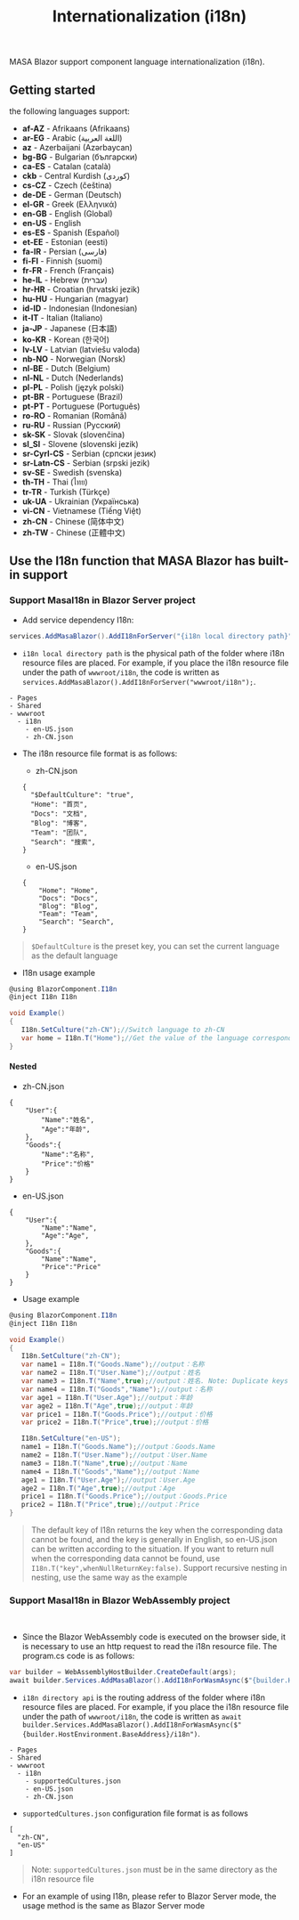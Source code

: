 ﻿---
order: 5
title: Internationalization (i18n)
---

MASA Blazor support component language internationalization (i18n).

## Getting started

the following languages support:

* **af-AZ** - Afrikaans (Afrikaans)
* **ar-EG** - Arabic (اللغة العربية)
* **az** - Azerbaijani (Azərbaycan)
* **bg-BG** - Bulgarian (български)
* **ca-ES** - Catalan (català)
* **ckb** - Central Kurdish (کوردی)
* **cs-CZ** - Czech (čeština)
* **de-DE** - German (Deutsch)
* **el-GR** - Greek (Ελληνικά)
* **en-GB** - English (Global)
* **en-US** - English
* **es-ES** - Spanish (Español)
* **et-EE** - Estonian (eesti)
* **fa-IR** - Persian (فارسی)
* **fi-FI** - Finnish (suomi)
* **fr-FR** - French (Français)
* **he-IL** - Hebrew (עברית)
* **hr-HR** - Croatian (hrvatski jezik)
* **hu-HU** - Hungarian (magyar)
* **id-ID** - Indonesian (Indonesian)
* **it-IT** - Italian (Italiano)
* **ja-JP** - Japanese (日本語)
* **ko-KR** - Korean (한국어)
* **lv-LV** - Latvian (latviešu valoda)
* **nb-NO** - Norwegian (Norsk)
* **nl-BE** - Dutch (Belgium)
* **nl-NL** - Dutch (Nederlands)
* **pl-PL** - Polish (język polski)
* **pt-BR** - Portuguese (Brazil)
* **pt-PT** - Portuguese (Português)
* **ro-RO** - Romanian (Română)
* **ru-RU** - Russian (Русский)
* **sk-SK** - Slovak (slovenčina)
* **sl_SI** - Slovene (slovenski jezik)
* **sr-Cyrl-CS** - Serbian (српски језик)
* **sr-Latn-CS** - Serbian (srpski jezik)
* **sv-SE** - Swedish (svenska)
* **th-TH** - Thai (ไทย)
* **tr-TR** - Turkish (Türkçe)
* **uk-UA** - Ukrainian (Українська)
* **vi-CN** - Vietnamese (Tiếng Việt)
* **zh-CN** - Chinese (简体中文)
* **zh-TW** - Chinese (正體中文)

## Use the I18n function that MASA Blazor has built-in support

### Support MasaI18n in Blazor Server project

- Add service dependency I18n:

```c#
services.AddMasaBlazor().AddI18nForServer("{i18n local directory path}");
```

- `i18n local directory path` is the physical path of the folder where i18n resource files are placed. For example, if you place the i18n resource file under the path of `wwwroot/i18n`, the code is written as `services.AddMasaBlazor().AddI18nForServer("wwwroot/i18n");`.

```
- Pages 
- Shared 
- wwwroot
  - i18n
    - en-US.json
    - zh-CN.json
```

- The i18n resource file format is as follows:

    - zh-CN.json

    ```
    {
      "$DefaultCulture": "true",
      "Home": "首页",
      "Docs": "文档",
      "Blog": "博客",
      "Team": "团队",
      "Search": "搜索",
    }
    ```

    - en-US.json

    ```
    {
        "Home": "Home",
        "Docs": "Docs",
        "Blog": "Blog",
        "Team": "Team",
        "Search": "Search",
    }
    ```
> `$DefaultCulture` is the preset key, you can set the current language as the default language

- I18n usage example

 ```c#
 @using BlazorComponent.I18n
 @inject I18n I18n

void Example()
{
    I18n.SetCulture("zh-CN");//Switch language to zh-CN
    var home = I18n.T("Home");//Get the value of the language corresponding to the key value Home, this method call will return "Home";
}
```

#### Nested

- zh-CN.json

```
{
    "User":{
        "Name":"姓名",
        "Age":"年龄",
    },
    "Goods":{
        "Name":"名称",
        "Price":"价格"
    }
}
```

- en-US.json

```
{
    "User":{
        "Name":"Name",
        "Age":"Age",
    },
    "Goods":{
        "Name":"Name",
        "Price":"Price"
    }
}
```

- Usage example

 ```c#
 @using BlazorComponent.I18n
 @inject I18n I18n

void Example()
{
    I18n.SetCulture("zh-CN");
    var name1 = I18n.T("Goods.Name");//output：名称
    var name2 = I18n.T("User.Name");//output：姓名
    var name3 = I18n.T("Name",true);//output：姓名. Note: Duplicate keys will take the first matching key by default
    var name4 = I18n.T("Goods","Name");//output：名称
    var age1 = I18n.T("User.Age");//output：年龄
    var age2 = I18n.T("Age",true);//output：年龄
    var price1 = I18n.T("Goods.Price");//output：价格
    var price2 = I18n.T("Price",true);//output：价格

    I18n.SetCulture("en-US");
    name1 = I18n.T("Goods.Name");//output：Goods.Name
    name2 = I18n.T("User.Name");//output：User.Name
    name3 = I18n.T("Name",true);//output：Name
    name4 = I18n.T("Goods","Name");//output：Name
    age1 = I18n.T("User.Age");//output：User.Age
    age2 = I18n.T("Age",true);//output：Age
    price1 = I18n.T("Goods.Price");//output：Goods.Price
    price2 = I18n.T("Price",true);//output：Price
}
```

> The default key of I18n returns the key when the corresponding data cannot be found, and the key is generally in English, so en-US.json can be written according to the situation. If you want to return null when the corresponding data cannot be found, use `I18n.T("key",whenNullReturnKey:false)`.
> Support recursive nesting in nesting, use the same way as the example

### Support MasaI18n in Blazor WebAssembly project

<br/>

- Since the Blazor WebAssembly code is executed on the browser side, it is necessary to use an http request to read the i18n resource file. The program.cs code is as follows:

```c#
var builder = WebAssemblyHostBuilder.CreateDefault(args);
await builder.Services.AddMasaBlazor().AddI18nForWasmAsync($"{builder.HostEnvironment.BaseAddress}/{i18n directory api}");
```

- `i18n directory api` is the routing address of the folder where i18n resource files are placed. For example, if you place the i18n resource file under the path of `wwwroot/i18n`, the code is written as `await builder.Services.AddMasaBlazor().AddI18nForWasmAsync($"{builder.HostEnvironment.BaseAddress}/i18n")`.

```
- Pages 
- Shared 
- wwwroot
  - i18n
    - supportedCultures.json
    - en-US.json
    - zh-CN.json
```

- `supportedCultures.json` configuration file format is as follows

```
[
  "zh-CN",
  "en-US"
]
```

> Note: `supportedCultures.json` must be in the same directory as the i18n resource file

- For an example of using I18n, please refer to Blazor Server mode, the usage method is the same as Blazor Server mode
